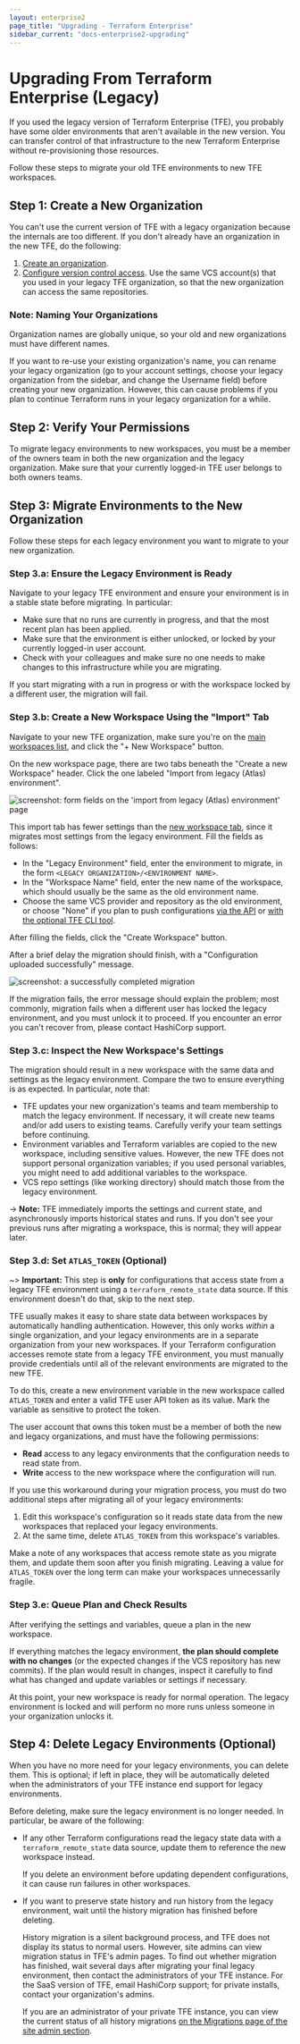 ```yaml
---
layout: enterprise2
page_title: "Upgrading - Terraform Enterprise"
sidebar_current: "docs-enterprise2-upgrading"
---
```


# Upgrading From Terraform Enterprise (Legacy)

If you used the legacy version of Terraform Enterprise (TFE), you probably have some older environments that aren't available in the new version. You can transfer control of that infrastructure to the new Terraform Enterprise without re-provisioning those resources.

Follow these steps to migrate your old TFE environments to new TFE workspaces.

## Step 1: Create a New Organization

You can't use the current version of TFE with a legacy organization because the internals are too different. If you don't already have an organization in the new TFE, do the following:

1. [Create an organization](../getting-started/access.html#creating-an-organization).
2. [Configure version control access](../vcs/index.html). Use the same VCS account(s) that you used in your legacy TFE organization, so that the new organization can access the same repositories.

### Note: Naming Your Organizations

Organization names are globally unique, so your old and new organizations must have different names.

If you want to re-use your existing organization's name, you can rename your legacy organization (go to your account settings, choose your legacy organization from the sidebar, and change the Username field) before creating your new organization. However, this can cause problems if you plan to continue Terraform runs in your legacy organization for a while.

## Step 2: Verify Your Permissions

To migrate legacy environments to new workspaces, you must be a member of the owners team in both the new organization and the legacy organization. Make sure that your currently logged-in TFE user belongs to both owners teams.

## Step 3: Migrate Environments to the New Organization

Follow these steps for each legacy environment you want to migrate to your new organization.

### Step 3.a: Ensure the Legacy Environment is Ready

Navigate to your legacy TFE environment and ensure your environment is in a stable state before migrating. In particular:

- Make sure that no runs are currently in progress, and that the most recent plan has been applied.
- Make sure that the environment is either unlocked, or locked by your currently logged-in user account.
- Check with your colleagues and make sure no one needs to make changes to this infrastructure while you are migrating.

If you start migrating with a run in progress or with the workspace locked by a different user, the migration will fail.

### Step 3.b: Create a New Workspace Using the "Import" Tab

Navigate to your new TFE organization, make sure you're on the [main workspaces list](../workspaces/index.html), and click the "+ New Workspace" button.

On the new workspace page, there are two tabs beneath the "Create a new Workspace" header. Click the one labeled "Import from legacy (Atlas) environment".

![screenshot: form fields on the 'import from legacy (Atlas) environment' page](./images/new-workspace-import.png)

This import tab has fewer settings than the [new workspace tab](../workspaces/creating.html), since it migrates most settings from the legacy environment. Fill the fields as follows:

- In the "Legacy Environment" field, enter the environment to migrate, in the form `<LEGACY ORGANIZATION>/<ENVIRONMENT NAME>`.
- In the "Workspace Name" field, enter the new name of the workspace, which should usually be the same as the old environment name.
- Choose the same VCS provider and repository as the old environment, or choose "None" if you plan to push configurations [via the API](../run/api.html) or [with the optional TFE CLI tool](../run/cli.html).

After filling the fields, click the "Create Workspace" button.

After a brief delay the migration should finish, with a "Configuration uploaded successfully" message.

![screenshot: a successfully completed migration](./images/new-workspace-success.png)

If the migration fails, the error message should explain the problem; most commonly, migration fails when a different user has locked the legacy environment, and you must unlock it to proceed. If you encounter an error you can't recover from, please contact HashiCorp support.

### Step 3.c: Inspect the New Workspace's Settings

The migration should result in a new workspace with the same data and settings as the legacy environment. Compare the two to ensure everything is as expected. In particular, note that:

- TFE updates your new organization's teams and team membership to match the legacy environment. If necessary, it will create new teams and/or add users to existing teams. Carefully verify your team settings before continuing.
- Environment variables and Terraform variables are copied to the new workspace, including sensitive values. However, the new TFE does not support personal organization variables; if you used personal variables, you might need to add additional variables to the workspace.
- VCS repo settings (like working directory) should match those from the legacy environment.

-> **Note:** TFE immediately imports the settings and current state, and asynchronously imports historical states and runs. If you don't see your previous runs after migrating a workspace, this is normal; they will appear later.

### Step 3.d: Set `ATLAS_TOKEN` (Optional)

~> **Important:** This step is **only** for configurations that access state from a legacy TFE environment using a `terraform_remote_state` data source. If this environment doesn't do that, skip to the next step.

TFE usually makes it easy to share state data between workspaces by automatically handling authentication. However, this only works _within_ a single organization, and your legacy environments are in a separate organization from your new workspaces. If your Terraform configuration accesses remote state from a legacy TFE environment, you must manually provide credentials until all of the relevant environments are migrated to the new TFE.

To do this, create a new environment variable in the new workspace called `ATLAS_TOKEN` and enter a valid TFE user API token as its value. Mark the variable as sensitive to protect the token.

The user account that owns this token must be a member of both the new and legacy organizations, and must have the following permissions:

- **Read** access to any legacy environments that the configuration needs to read state from.
- **Write** access to the new workspace where the configuration will run.

If you use this workaround during your migration process, you must do two additional steps after migrating all of your legacy environments:

1. Edit this workspace's configuration so it reads state data from the new workspaces that replaced your legacy environments.
2. At the same time, delete `ATLAS_TOKEN` from this workspace's variables.

Make a note of any workspaces that access remote state as you migrate them, and update them soon after you finish migrating. Leaving a value for `ATLAS_TOKEN` over the long term can make your workspaces unnecessarily fragile.

### Step 3.e: Queue Plan and Check Results

After verifying the settings and variables, queue a plan in the new workspace.

If everything matches the legacy environment, **the plan should complete with no changes** (or the expected changes if the VCS repository has new commits). If the plan would result in changes, inspect it carefully to find what has changed and update variables or settings if necessary.

At this point, your new workspace is ready for normal operation. The legacy environment is locked and will perform no more runs unless someone in your organization unlocks it.

## Step 4: Delete Legacy Environments (Optional)

When you have no more need for your legacy environments, you can delete them. This is optional; if left in place, they will be automatically deleted when the administrators of your TFE instance end support for legacy environments.

Before deleting, make sure the legacy environment is no longer needed. In particular, be aware of the following:

- If any other Terraform configurations read the legacy state data with a `terraform_remote_state` data source, update them to reference the new workspace instead.

    If you delete an environment before updating dependent configurations, it can cause run failures in other workspaces.
- If you want to preserve state history and run history from the legacy environment, wait until the history migration has finished before deleting.

    History migration is a silent background process, and TFE does not display its status to normal users. However, site admins can view migration status in TFE's admin pages. To find out whether migration has finished, wait several days after migrating your final legacy environment, then contact the administrators of your TFE instance. For the SaaS version of TFE, email HashiCorp support; for private installs, contact your organization's admins.

    If you are an administrator of your private TFE instance, you can view the current status of all history migrations [on the Migrations page of the site admin section](../private/admin/resources.html#migration-of-workspace-history-from-legacy-environments).

